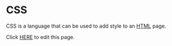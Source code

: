 # CSS

CSS is a language that can be used to add style to an [HTML](/wiki/HTML) page.

Click [HERE](/wiki/edit/css) to edit this page.

        